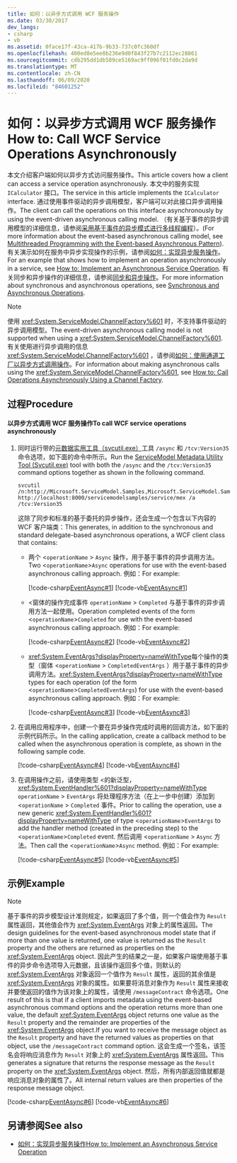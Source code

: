 ```yaml
---
title: 如何：以异步方式调用 WCF 服务操作
ms.date: 03/30/2017
dev_langs:
- csharp
- vb
ms.assetid: 0face17f-43ca-417b-9b33-737c0fc360df
ms.openlocfilehash: 400ed8e5ee8b236e9d0f843f27b7c2112ec28861
ms.sourcegitcommit: cdb295dd1db589ce5169ac9ff096f01fd0c2da9d
ms.translationtype: MT
ms.contentlocale: zh-CN
ms.lasthandoff: 06/09/2020
ms.locfileid: "84601252"
---
```

# <a name="how-to-call-wcf-service-operations-asynchronously"></a><span data-ttu-id="40a13-102">如何：以异步方式调用 WCF 服务操作</span><span class="sxs-lookup"><span data-stu-id="40a13-102">How to: Call WCF Service Operations Asynchronously</span></span>

<span data-ttu-id="40a13-103">本文介绍客户端如何以异步方式访问服务操作。</span><span class="sxs-lookup"><span data-stu-id="40a13-103">This article covers how a client can access a service operation asynchronously.</span></span> <span data-ttu-id="40a13-104">本文中的服务实现 `ICalculator` 接口。</span><span class="sxs-lookup"><span data-stu-id="40a13-104">The service in this article implements the `ICalculator` interface.</span></span> <span data-ttu-id="40a13-105">通过使用事件驱动的异步调用模型，客户端可以对此接口异步调用操作。</span><span class="sxs-lookup"><span data-stu-id="40a13-105">The client can call the operations on this interface asynchronously by using the event-driven asynchronous calling model.</span></span> <span data-ttu-id="40a13-106">（有关基于事件的异步调用模型的详细信息，请参阅[采用基于事件的异步模式进行多线程编程](../../../standard/asynchronous-programming-patterns/event-based-asynchronous-pattern-eap.md)）。</span><span class="sxs-lookup"><span data-stu-id="40a13-106">(For more information about the event-based asynchronous calling model, see [Multithreaded Programming with the Event-based Asynchronous Pattern](../../../standard/asynchronous-programming-patterns/event-based-asynchronous-pattern-eap.md)).</span></span> <span data-ttu-id="40a13-107">有关演示如何在服务中异步实现操作的示例，请参阅[如何：实现异步服务操作](../how-to-implement-an-asynchronous-service-operation.md)。</span><span class="sxs-lookup"><span data-stu-id="40a13-107">For an example that shows how to implement an operation asynchronously in a service, see [How to: Implement an Asynchronous Service Operation](../how-to-implement-an-asynchronous-service-operation.md).</span></span> <span data-ttu-id="40a13-108">有关同步和异步操作的详细信息，请参阅[同步和异步操作](../synchronous-and-asynchronous-operations.md)。</span><span class="sxs-lookup"><span data-stu-id="40a13-108">For more information about synchronous and asynchronous operations, see [Synchronous and Asynchronous Operations](../synchronous-and-asynchronous-operations.md).</span></span>  
  
> [!NOTE]
> <span data-ttu-id="40a13-109">使用 <xref:System.ServiceModel.ChannelFactory%601> 时，不支持事件驱动的异步调用模型。</span><span class="sxs-lookup"><span data-stu-id="40a13-109">The event-driven asynchronous calling model is not supported when using a <xref:System.ServiceModel.ChannelFactory%601>.</span></span> <span data-ttu-id="40a13-110">有关使用进行异步调用的信息 <xref:System.ServiceModel.ChannelFactory%601> ，请参阅[如何：使用通道工厂以异步方式调用操作](how-to-call-operations-asynchronously-using-a-channel-factory.md)。</span><span class="sxs-lookup"><span data-stu-id="40a13-110">For information about making asynchronous calls using the <xref:System.ServiceModel.ChannelFactory%601>, see [How to: Call Operations Asynchronously Using a Channel Factory](how-to-call-operations-asynchronously-using-a-channel-factory.md).</span></span>  
  
## <a name="procedure"></a><span data-ttu-id="40a13-111">过程</span><span class="sxs-lookup"><span data-stu-id="40a13-111">Procedure</span></span>  
  
#### <a name="to-call-wcf-service-operations-asynchronously"></a><span data-ttu-id="40a13-112">以异步方式调用 WCF 服务操作</span><span class="sxs-lookup"><span data-stu-id="40a13-112">To call WCF service operations asynchronously</span></span>  
  
1. <span data-ttu-id="40a13-113">同时运行带的[元数据实用工具（svcutil.exe）](../servicemodel-metadata-utility-tool-svcutil-exe.md)工具 `/async` 和 `/tcv:Version35` 命令选项，如下面的命令中所示。</span><span class="sxs-lookup"><span data-stu-id="40a13-113">Run the [ServiceModel Metadata Utility Tool (Svcutil.exe)](../servicemodel-metadata-utility-tool-svcutil-exe.md) tool with both the `/async` and the `/tcv:Version35` command options together as shown in the following command.</span></span>  
  
    ```console
    svcutil /n:http://Microsoft.ServiceModel.Samples,Microsoft.ServiceModel.Samples http://localhost:8000/servicemodelsamples/service/mex /a /tcv:Version35  
    ```  
  
     <span data-ttu-id="40a13-114">这除了同步和标准的基于委托的异步操作，还会生成一个包含以下内容的 WCF 客户端类：</span><span class="sxs-lookup"><span data-stu-id="40a13-114">This generates, in addition to the synchronous and standard delegate-based asynchronous operations, a WCF client class that contains:</span></span>  
  
    - <span data-ttu-id="40a13-115">两个 <`operationName` > `Async` 操作，用于基于事件的异步调用方法。</span><span class="sxs-lookup"><span data-stu-id="40a13-115">Two <`operationName`>`Async` operations for use with the event-based asynchronous calling approach.</span></span> <span data-ttu-id="40a13-116">例如：</span><span class="sxs-lookup"><span data-stu-id="40a13-116">For example:</span></span>  
  
         [!code-csharp[EventAsync#1](../../../../samples/snippets/csharp/VS_Snippets_CFX/eventasync/cs/generatedclient.cs#1)]
         [!code-vb[EventAsync#1](../../../../samples/snippets/visualbasic/VS_Snippets_CFX/eventasync/vb/generatedclient.vb#1)]  
  
    - <span data-ttu-id="40a13-117"><窗体的操作完成事件 `operationName` > `Completed` 与基于事件的异步调用方法一起使用。</span><span class="sxs-lookup"><span data-stu-id="40a13-117">Operation completed events of the form <`operationName`>`Completed` for use with the event-based asynchronous calling approach.</span></span> <span data-ttu-id="40a13-118">例如：</span><span class="sxs-lookup"><span data-stu-id="40a13-118">For example:</span></span>  
  
         [!code-csharp[EventAsync#2](../../../../samples/snippets/csharp/VS_Snippets_CFX/eventasync/cs/generatedclient.cs#2)]
         [!code-vb[EventAsync#2](../../../../samples/snippets/visualbasic/VS_Snippets_CFX/eventasync/vb/generatedclient.vb#2)]  
  
    - <span data-ttu-id="40a13-119"><xref:System.EventArgs?displayProperty=nameWithType>每个操作的类型（窗体 <`operationName` > `CompletedEventArgs` ）用于基于事件的异步调用方法。</span><span class="sxs-lookup"><span data-stu-id="40a13-119"><xref:System.EventArgs?displayProperty=nameWithType> types for each operation (of the form <`operationName`>`CompletedEventArgs`) for use with the event-based asynchronous calling approach.</span></span> <span data-ttu-id="40a13-120">例如：</span><span class="sxs-lookup"><span data-stu-id="40a13-120">For example:</span></span>  
  
         [!code-csharp[EventAsync#3](../../../../samples/snippets/csharp/VS_Snippets_CFX/eventasync/cs/generatedclient.cs#3)]
         [!code-vb[EventAsync#3](../../../../samples/snippets/visualbasic/VS_Snippets_CFX/eventasync/vb/generatedclient.vb#3)]  
  
2. <span data-ttu-id="40a13-121">在调用应用程序中，创建一个要在异步操作完成时调用的回调方法，如下面的示例代码所示。</span><span class="sxs-lookup"><span data-stu-id="40a13-121">In the calling application, create a callback method to be called when the asynchronous operation is complete, as shown in the following sample code.</span></span>  
  
     [!code-csharp[EventAsync#4](../../../../samples/snippets/csharp/VS_Snippets_CFX/eventasync/cs/client.cs#4)]
     [!code-vb[EventAsync#4](../../../../samples/snippets/visualbasic/VS_Snippets_CFX/eventasync/vb/client.vb#4)]  
  
3. <span data-ttu-id="40a13-122">在调用操作之前，请使用类型 <的新泛型， <xref:System.EventHandler%601?displayProperty=nameWithType> `operationName` > `EventArgs` 将处理程序方法（在上一步中创建）添加到 <`operationName` > `Completed` 事件。</span><span class="sxs-lookup"><span data-stu-id="40a13-122">Prior to calling the operation, use a new generic <xref:System.EventHandler%601?displayProperty=nameWithType> of type <`operationName`>`EventArgs` to add the handler method (created in the preceding step) to the <`operationName`>`Completed` event.</span></span> <span data-ttu-id="40a13-123">然后调用 <`operationName` > `Async` 方法。</span><span class="sxs-lookup"><span data-stu-id="40a13-123">Then call the <`operationName`>`Async` method.</span></span> <span data-ttu-id="40a13-124">例如：</span><span class="sxs-lookup"><span data-stu-id="40a13-124">For example:</span></span>  
  
     [!code-csharp[EventAsync#5](../../../../samples/snippets/csharp/VS_Snippets_CFX/eventasync/cs/client.cs#5)]
     [!code-vb[EventAsync#5](../../../../samples/snippets/visualbasic/VS_Snippets_CFX/eventasync/vb/client.vb#5)]  
  
## <a name="example"></a><span data-ttu-id="40a13-125">示例</span><span class="sxs-lookup"><span data-stu-id="40a13-125">Example</span></span>  
  
> [!NOTE]
> <span data-ttu-id="40a13-126">基于事件的异步模型设计准则规定，如果返回了多个值，则一个值会作为 `Result` 属性返回，其他值会作为 <xref:System.EventArgs> 对象上的属性返回。</span><span class="sxs-lookup"><span data-stu-id="40a13-126">The design guidelines for the event-based asynchronous model state that if more than one value is returned, one value is returned as the `Result` property and the others are returned as properties on the <xref:System.EventArgs> object.</span></span> <span data-ttu-id="40a13-127">因此产生的结果之一是，如果客户端使用基于事件的异步命令选项导入元数据，且该操作返回多个值，则默认的 <xref:System.EventArgs> 对象返回一个值作为 `Result` 属性，返回的其余值是 <xref:System.EventArgs> 对象的属性。如果要将消息对象作为 `Result` 属性来接收并要使返回的值作为该对象上的属性，请使用 `/messageContract` 命令选项。</span><span class="sxs-lookup"><span data-stu-id="40a13-127">One result of this is that if a client imports metadata using the event-based asynchronous command options and the operation returns more than one value, the default <xref:System.EventArgs> object returns one value as the `Result` property and the remainder are properties of the <xref:System.EventArgs> object.If you want to receive the message object as the `Result` property and have the returned values as properties on that object, use the `/messageContract` command option.</span></span> <span data-ttu-id="40a13-128">这会生成一个签名，该签名会将响应消息作为 `Result` 对象上的 <xref:System.EventArgs> 属性返回。</span><span class="sxs-lookup"><span data-stu-id="40a13-128">This generates a signature that returns the response message as the `Result` property on the <xref:System.EventArgs> object.</span></span> <span data-ttu-id="40a13-129">然后，所有内部返回值就都是响应消息对象的属性了。</span><span class="sxs-lookup"><span data-stu-id="40a13-129">All internal return values are then properties of the response message object.</span></span>  
  
 [!code-csharp[EventAsync#6](../../../../samples/snippets/csharp/VS_Snippets_CFX/eventasync/cs/client.cs#6)]
 [!code-vb[EventAsync#6](../../../../samples/snippets/visualbasic/VS_Snippets_CFX/eventasync/vb/client.vb#6)]  
  
## <a name="see-also"></a><span data-ttu-id="40a13-130">另请参阅</span><span class="sxs-lookup"><span data-stu-id="40a13-130">See also</span></span>

- [<span data-ttu-id="40a13-131">如何：实现异步服务操作</span><span class="sxs-lookup"><span data-stu-id="40a13-131">How to: Implement an Asynchronous Service Operation</span></span>](../how-to-implement-an-asynchronous-service-operation.md)
